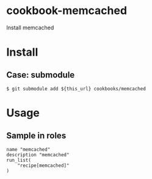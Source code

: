 cookbook-memcached
==================

Install memcached

# Install

## Case: submodule

    $ git submodule add ${this_url} cookbooks/memcached


# Usage

## Sample in roles

    name "memcached"
    description "memcached"
    run_list(
	    "recipe[memcached]"
	)